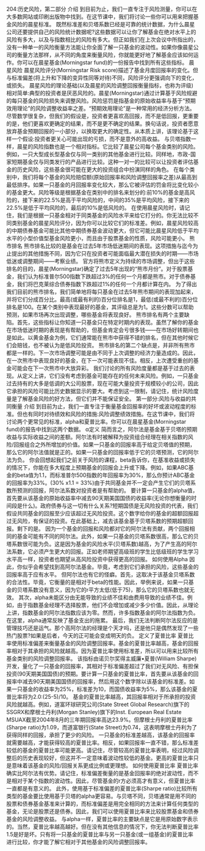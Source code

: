 204:历史风险，第二部分
介绍
到目前为止，我们一直专注于风险测量，你可以在大多数网站或印刷出版物中找到。在这节课中，我们将讨论一些你可以用来把握基金风险的晨星标准。
既然标准差和贝塔系数已经是可靠的统计数据，为什么晨星公司还要提供自己的风险统计数据呢?这些数据可以让你了解基金在绝对水平上的风险有多大，以及与指数相比的风险有多大。但正如我们在上次会议中所指出的，没有一种单一的风险衡量方法能让你全面了解一只基金的波动性。如果你像晨星公司的衡量方法那样，从不同的角度来衡量风险，你就能更好地了解基金应该如何运作。你可以在晨星基金(Morningstar fund)的一份报告中找到所有这些指标。
晨星风险
晨星风险评分(Morningstar Risk score)描述了基金月度回报率的变化。但与标准偏差(将上升和下降的变异性同等对待)不同，风险评分更强调向下的变化，或损失。
晨星风险的理论基础(以及晨星的风险调整回报衡量指标，也称为评级)相对简单:典型的投资者是厌恶风险的。晨星(Morningstar)通过计算基于风险规避的每只基金的风险损失来调整风险。风险惩罚是指基金的原始收益率与基于“预期效用理论”的风险调整收益率之差。“预期效用理论”是一种常用的经济分析方法。尽管数学很复杂，但我们的假设是，投资者更喜欢高回报，而不是低回报，更重要的是，他们更喜欢更确定的结果，而不是更不确定的结果。换句话说，投资者愿意放弃基金预期回报的一小部分，以换取更大的确定性。从本质上讲，该理论基于这样一个假设:投资者更关心可能出现的亏损，而不是意外的高收益。
与贝塔指数一样，晨星的风险指数也是一个相对指标。它比较了晨星公司每个基金类别的风险。例如，一只大型成长型基金仅与同一类别的其他基金进行比较。同样地，市政-国家短期基金仅与同类发行的产品进行比较。这种一对一的比较可以让投资者评估基金的历史风险，这些基金很可能在更大的投资组合中扮演同样的角色。
在每个类别中，我们将每个基金的风险赔偿额(原始回报率和风险调整回报率之差)从最高到最低排序。如果一只基金的月回报率变化较大，那么它被评估的罚金将比变化较小的基金更大。风险等级是根据基金在类别中的排名来划分的:前10%的基金是高风险的，接下来的22.5%是高于平均风险的，中间的35%是平均风险，接下来的22.5%是低于平均风险的，最后的10%是低风险的。
在使用晨星风险时，请记住，我们是根据一只基金相对于同类基金的风险水平来给它打分的。你无法比较不同类别基金的晨星风险评分，因为你可以比较它们的标准差。例如，晨星风险较高的中期债券基金可能比其他中期债券基金波动更大，但它可能比晨星风险低于平均水平的小型价值型基金风险更小，而且由于股票基金的性质，风险可能更小。
熊市排名
熊市排名比较的是基金在过去5年市场低迷期间的表现。这项措施与迄今为止提出的其他措施不同，因为它只在投资者可能面临最大潜在损失的时期——市场低迷或调整期间——考察业绩。
官方将熊市定义为持续的市场调整，但出于这些排名的目的，晨星(Morningstar)确定了过去5年出现的“熊市月份”。对于股票基金，我们认为标准普尔500指数下跌超过3%的任何一个月都是熊市。对于债券基金，我们将巴克莱综合债券指数下跌超过1%的任何一个月都计算在内。
为了得出我们目前的熊市排名，我们简单地将每只基金在过去5年熊市期间的表现加起来，并将它们分成百分比。最高(或最有利的)百分位排名是1，最低(或最不利的)百分位排名是100。在某个类别中表现最好的基金，其评级总是为1。这些分数可以帮助预测，如果市场再次出现调整，哪些基金将表现良好。
熊市排名有两个主要缺陷。首先，这些指标让你知道一只基金只在特定时期内的表现。虽然了解你的基金在市场低迷时期的表现是有帮助的，但基金肯定会亏很多钱——在市场好转期间也是如此。以黄金基金为例，它们通常能在熊市中获得不错的排名，但在其他时候它们会赔钱，也不被认为是低风险投资。
熊市排名的第二个缺点是，并非所有熊市都是一样的。下一次市场调整可能是由不同于上次调整的经济力量造成的。因此，在一次熊市中表现良好的基金，在下一次可能表现不佳。相反，上次遭受重创的基金可能会在下一次熊市中大放异彩。
我们讨论的所有风险度量都是基于过去的表现。从定义上讲，它们没有考虑到基金可能存在的任何未来风险。例如，一只基金过去持有的大多是低调的大公司股票，现在可能大量投资于规模较小的公司，因此它承担的风险可能比历史数据显示的要大。考虑到这一限制，请记住，统计风险度量是了解基金风险的好方法，但它们并不能保证安全。
第一部分:风险与收益的共同衡量
介绍
到目前为止，我们一直专注于衡量基金回报率的好坏或波动程度的标准。但也有同时对待绩效和风险的措施:风险调整绩效措施。在这节课中，我们将讨论两个更常见的标准，alpha和夏普比率。你可以在晨星基金(Morningstar fund)的报告中找到这两个数据。
α定义
简而言之，阿尔法是基金基于贝塔的预期收益与实际收益之间的差额。阿尔法有时被解释为投资组合经理在相关指数的风险/回报组合之外所增加的价值。如果一只基金的回报率高于给定贝塔值的预期，那么它的阿尔法值就是正的。如果一只基金的回报率低于它的贝塔预测，它的阿尔法为负。
你会回想起我们之前关于风险的课程，beta告诉你，在基准收益或损失的情况下，你能在多大程度上预期基金的回报会上升或下降。例如，如果ABC基金的beta值为1.1，而标准普尔500指数的年回报率为30%，那么你预计ABC基金的回报率为33%。(30% x1.1 = 33%)由于共同基金并不一定会产生它们的贝塔系数所预测的回报，阿尔法系数对投资者是有帮助的。
要计算一只基金的alpha值，首先要从该基金的原始收益率中减去90天期美国国债的收益率(无论你想衡量的时间段是什么)。政府债券与这一切有什么关系?短期国债是无风险投资的代表，我们假设共同基金的回报至少应该超过无风险投资。这个数字给你的基金的超额回报超过无风险，有保证的投资。在此基础上，减去该基金基于贝塔系数的预期超额回报。剩下的是。
因为一个基金的回报和风险都对它的阿尔法有贡献，两个回报相同的基金可能有不同的阿尔法。此外，如果一只基金的贝塔系数很高，那么它的贝塔系数很可能为负。这是因为基金的风险水平(贝塔系数)越高，为了产生高的阿尔法系数，它必须产生更大的回报。正如老师期望高级班的学生比低级班的学生学习水平高一样，投资者也期望从高风险投资中获得更高的回报。
如何使用Alpha
因此，你似乎会希望找到高阿尔法基金。毕竟，考虑到它们承担的风险，这些基金的回报率高于应有水平。
但阿尔法也有它的怪癖。首先，这取决于该基金贝塔系数的合法性。毕竟，它衡量的是相对于beta的性能。因此，举例来说，如果一只基金的贝塔系数没有意义，因为它的r平方太低(低于75)，那么它的贝塔系数也就无效。
其次，alpha未能区分由无能导致的业绩不佳和由费用导致的业绩不佳。例如，由于指数基金经理不选择股票，他们不会增加或减少多少价值。因此，从理论上讲，指数基金的阿尔法指数应该为零。然而，许多指数基金的阿尔法指数为负。在这里，alpha通常反映了基金支出的拖累。
最后，我们无法判断阿尔法反应的是管理技巧还是运气。那个高阿尔法的经理是个天才吗，还是他只是偶然发现了一些热门股票?如果是后者，今天的正可能会变成明天的负。
定义了夏普比率
夏普比率使用标准偏差来衡量基金的风险调整回报率。基金的夏普比率越高，基金的回报率相对于其承担的风险就越高。因为夏普比率使用标准差，所以可以用来比较所有基金类别的风险调整回报率。
该指标由诺贝尔奖得主威廉•夏普(William Sharpe)开发，量化了一只基金的回报率，其相对于标准偏差超过了我们对无风险、有担保投资(90天期美国国债)的预期。要计算一只基金的夏普比率，首先要从该基金的回报率中减去90天期美国国债的回报率，然后用这个数字除以该基金的标准差。如果一只基金的收益率为25%，标准差为10，而国债收益率为5%，那么该基金的夏普比率将为2.0:(25-5)/10。
基金的夏普比率越高，其回报率相对于所承担的投资风险就越高。例如，道富环球研究公司(State Street Global Research)旗下的SSGRX和摩根士丹利(Morgan Stanley)旗下的Inst. European Real Estate MSUAX截至2004年8月的三年期回报率高达23.9%。但摩根士丹利的夏普比率(Sharpe ratio)为1.09，而道富银行(State Street)为0.74，这表明摩根士丹利为了获得同样的回报，承担了更少的风险。
一只基金的标准差越高，该基金的回报率就需要越高，才能获得较高的夏普比率。相反，如果回报率一直不错，那么标准差较低的基金的夏普比率可能更高。请记住，尽管较高的夏普比率表明，经过风险调整后的历史表现较好，但这并不一定意味着波动性较低的基金。更高的夏普比率只是意味着该基金的风险/回报关系更成比例或更理想。
如何使用夏普比率
夏普比率确实比阿尔法有优势。请记住，标准偏差衡量的是基金回报率的绝对波动性，而不是相对于某个指数的波动性。因此，尽管基金的r方必须高才有意义，但夏普比率一直都是有意义的。
此外，使用基于标准偏差的夏普比率(Sharpe ratio)比较所有类型的基金要比使用基于贝塔的alpha更容易。与贝塔不同，贝塔通常是用不同的股票和债券基金基准来计算的，而标准偏差是用完全相同的方法来计算任何类型的基金，无论是股票还是债券。因此，我们可以使用夏普比率来比较股票基金和债券基金的风险调整收益。
与alpha一样，夏普比率的主要缺点是它是用原始数字表示的。当然，夏普比率越高越好。但在没有其他信息的情况下，你无法判断夏普比率1.5是好是坏。只有将一只基金的夏普比率与另一只基金(或一组基金)的夏普比率进行比较，你才能了解它相对于其他基金的风险调整回报率。

